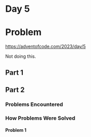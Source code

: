 # Day 5

# Problem

https://adventofcode.com/2023/day/5

Not doing this.

## Part 1

## Part 2

### Problems Encountered

### How Problems Were Solved

#### Problem 1
